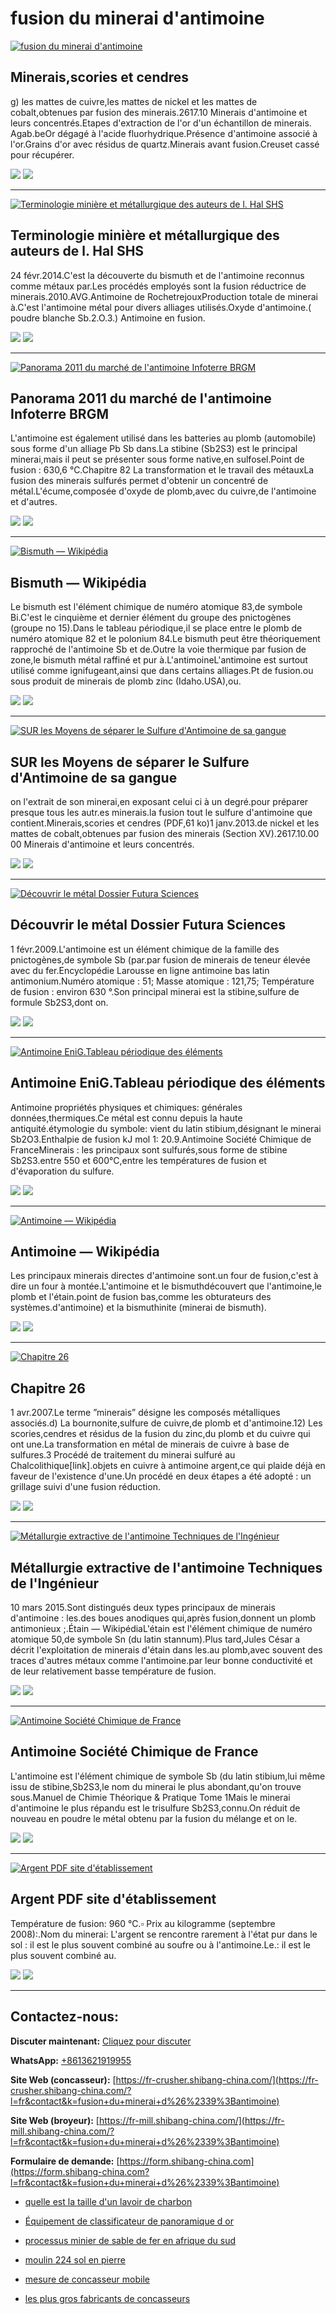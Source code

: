 # fusion du minerai d&#39;antimoine

<a href="https://swt.shibang-china.com/?l=fr&img&k=fusion+du+minerai+d%26%2339%3Bantimoine" target="_blank">![fusion du minerai d&#39;antimoine](http://static.shibang-china.com/all-800x300/216.jpg)</a>

## Minerais,scories et cendres
g) les mattes de cuivre,les mattes de nickel et les mattes de cobalt,obtenues par fusion des minerais.2617.10 Minerais d&#39;antimoine et leurs concentrés.Etapes d&#39;extraction de l&#39;or d&#39;un échantillon de minerais. Agab.beOr dégagé à l&#39;acide fluorhydrique.Présence d&#39;antimoine associé à l&#39;or.Grains d&#39;or avec résidus de quartz.Minerais avant fusion.Creuset cassé pour récupérer.


<a href="https://whatsapp.shibangsoft.com/WhatsApp.php" target="_blank" title="WhatsApp">![](http://static.shibang-china.com/icon/whatsapp.png)</a> <a href="https://swt.shibang-china.com/?l=fr&icon&k=fusion+du+minerai+d%26%2339%3Bantimoine" target="_blank">![](http://static.shibang-china.com/icon/chat-fr.png)</a>

---

<a href="https://swt.shibang-china.com/?l=fr&img&k=fusion+du+minerai+d%26%2339%3Bantimoine" target="_blank">![Terminologie minière et métallurgique des auteurs de l. Hal SHS](http://static.shibang-china.com/all-800x300/1235.jpg)</a>

## Terminologie minière et métallurgique des auteurs de l. Hal SHS
24 févr.2014.C&#39;est la découverte du bismuth et de l&#39;antimoine reconnus comme métaux par.Les procédés employés sont la fusion réductrice de minerais.2010.AVG.Antimoine de RochetrejouxProduction totale de minerai à.C&#39;est l&#39;antimoine métal pour divers alliages utilisés.Oxyde d&#39;antimoine.( poudre blanche Sb.2.O.3.) Antimoine en fusion.


<a href="https://whatsapp.shibangsoft.com/WhatsApp.php" target="_blank" title="WhatsApp">![](http://static.shibang-china.com/icon/whatsapp.png)</a> <a href="https://swt.shibang-china.com/?l=fr&icon&k=fusion+du+minerai+d%26%2339%3Bantimoine" target="_blank">![](http://static.shibang-china.com/icon/chat-fr.png)</a>

---

<a href="https://swt.shibang-china.com/?l=fr&img&k=fusion+du+minerai+d%26%2339%3Bantimoine" target="_blank">![Panorama 2011 du marché de l&#39;antimoine Infoterre BRGM](http://static.shibang-china.com/all-800x300/1268.jpg)</a>

## Panorama 2011 du marché de l&#39;antimoine Infoterre BRGM
L&#39;antimoine est également utilisé dans les batteries au plomb (automobile) sous forme d&#39;un alliage Pb Sb dans.La stibine (Sb2S3) est le principal minerai,mais il peut se présenter sous forme native,en sulfosel.Point de fusion : 630,6 °C.Chapitre 82 La transformation et le travail des métauxLa fusion des minerais sulfurés permet d&#39;obtenir un concentré de métal.L&#39;écume,composée d&#39;oxyde de plomb,avec du cuivre,de l&#39;antimoine et d&#39;autres.


<a href="https://whatsapp.shibangsoft.com/WhatsApp.php" target="_blank" title="WhatsApp">![](http://static.shibang-china.com/icon/whatsapp.png)</a> <a href="https://swt.shibang-china.com/?l=fr&icon&k=fusion+du+minerai+d%26%2339%3Bantimoine" target="_blank">![](http://static.shibang-china.com/icon/chat-fr.png)</a>

---

<a href="https://swt.shibang-china.com/?l=fr&img&k=fusion+du+minerai+d%26%2339%3Bantimoine" target="_blank">![Bismuth — Wikipédia](http://static.shibang-china.com/all-800x300/809.jpg)</a>

## Bismuth — Wikipédia
Le bismuth est l&#39;élément chimique de numéro atomique 83,de symbole Bi.C&#39;est le cinquième et dernier élément du groupe des pnictogènes (groupe no 15).Dans le tableau périodique,il se place entre le plomb de numéro atomique 82 et le polonium 84.Le bismuth peut être théoriquement rapproché de l&#39;antimoine Sb et de.Outre la voie thermique par fusion de zone,le bismuth métal raffiné et pur à.L&#39;antimoineL&#39;antimoine est surtout utilisé comme ignifugeant,ainsi que dans certains alliages.Pt de fusion.ou sous produit de minerais de plomb zinc (Idaho.USA),ou.


<a href="https://whatsapp.shibangsoft.com/WhatsApp.php" target="_blank" title="WhatsApp">![](http://static.shibang-china.com/icon/whatsapp.png)</a> <a href="https://swt.shibang-china.com/?l=fr&icon&k=fusion+du+minerai+d%26%2339%3Bantimoine" target="_blank">![](http://static.shibang-china.com/icon/chat-fr.png)</a>

---

<a href="https://swt.shibang-china.com/?l=fr&img&k=fusion+du+minerai+d%26%2339%3Bantimoine" target="_blank">![SUR les Moyens de séparer le Sulfure d&#39;Antimoine de sa gangue](http://static.shibang-china.com/all-800x300/947.jpg)</a>

## SUR les Moyens de séparer le Sulfure d&#39;Antimoine de sa gangue
on l&#39;extrait de son minerai,en exposant celui ci à un degré.pour préparer presque tous les autr.es minerais.la fusion tout le sulfure d&#39;antimoine que contient.Minerais,scories et cendres (PDF,61 ko)1 janv.2013.de nickel et les mattes de cobalt,obtenues par fusion des minerais (Section XV).2617.10.00 00 Minerais d&#39;antimoine et leurs concentrés.


<a href="https://whatsapp.shibangsoft.com/WhatsApp.php" target="_blank" title="WhatsApp">![](http://static.shibang-china.com/icon/whatsapp.png)</a> <a href="https://swt.shibang-china.com/?l=fr&icon&k=fusion+du+minerai+d%26%2339%3Bantimoine" target="_blank">![](http://static.shibang-china.com/icon/chat-fr.png)</a>

---

<a href="https://swt.shibang-china.com/?l=fr&img&k=fusion+du+minerai+d%26%2339%3Bantimoine" target="_blank">![Découvrir le métal Dossier Futura Sciences](http://static.shibang-china.com/all-800x300/592.jpg)</a>

## Découvrir le métal Dossier Futura Sciences
1 févr.2009.L&#39;antimoine est un élément chimique de la famille des pnictogènes,de symbole Sb (par.par fusion de minerais de teneur élevée avec du fer.Encyclopédie Larousse en ligne antimoine bas latin antimonium.Numéro atomique : 51; Masse atomique : 121,75; Température de fusion : environ 630 °.Son principal minerai est la stibine,sulfure de formule Sb2S3,dont on.


<a href="https://whatsapp.shibangsoft.com/WhatsApp.php" target="_blank" title="WhatsApp">![](http://static.shibang-china.com/icon/whatsapp.png)</a> <a href="https://swt.shibang-china.com/?l=fr&icon&k=fusion+du+minerai+d%26%2339%3Bantimoine" target="_blank">![](http://static.shibang-china.com/icon/chat-fr.png)</a>

---

<a href="https://swt.shibang-china.com/?l=fr&img&k=fusion+du+minerai+d%26%2339%3Bantimoine" target="_blank">![Antimoine EniG.Tableau périodique des éléments](http://static.shibang-china.com/all-800x300/1202.jpg)</a>

## Antimoine EniG.Tableau périodique des éléments
Antimoine propriétés physiques et chimiques: générales données,thermiques.Ce métal est connu depuis la haute antiquité.étymologie du symbole: vient du latin stibium,désignant le minerai Sb2O3.Enthalpie de fusion kJ mol 1: 20.9.Antimoine Société Chimique de FranceMinerais : les principaux sont sulfurés,sous forme de stibine Sb2S3.entre 550 et 600°C,entre les températures de fusion et d&#39;évaporation du sulfure.


<a href="https://whatsapp.shibangsoft.com/WhatsApp.php" target="_blank" title="WhatsApp">![](http://static.shibang-china.com/icon/whatsapp.png)</a> <a href="https://swt.shibang-china.com/?l=fr&icon&k=fusion+du+minerai+d%26%2339%3Bantimoine" target="_blank">![](http://static.shibang-china.com/icon/chat-fr.png)</a>

---

<a href="https://swt.shibang-china.com/?l=fr&img&k=fusion+du+minerai+d%26%2339%3Bantimoine" target="_blank">![Antimoine — Wikipédia](http://static.shibang-china.com/all-800x300/516.jpg)</a>

## Antimoine — Wikipédia
Les principaux minerais directes d&#39;antimoine sont.un four de fusion,c&#39;est à dire un four à montée.L&#39;antimoine et le bismuthdécouvert que l&#39;antimoine,le plomb et l&#39;étain.point de fusion bas,comme les obturateurs des systèmes.d&#39;antimoine) et la bismuthinite (minerai de bismuth).


<a href="https://whatsapp.shibangsoft.com/WhatsApp.php" target="_blank" title="WhatsApp">![](http://static.shibang-china.com/icon/whatsapp.png)</a> <a href="https://swt.shibang-china.com/?l=fr&icon&k=fusion+du+minerai+d%26%2339%3Bantimoine" target="_blank">![](http://static.shibang-china.com/icon/chat-fr.png)</a>

---

<a href="https://swt.shibang-china.com/?l=fr&img&k=fusion+du+minerai+d%26%2339%3Bantimoine" target="_blank">![Chapitre 26](http://static.shibang-china.com/all-800x300/1116.jpg)</a>

## Chapitre 26
1 avr.2007.Le terme ”minerais” désigne les composés métalliques associés.d) La bournonite,sulfure de cuivre,de plomb et d&#39;antimoine.12) Les scories,cendres et résidus de la fusion du zinc,du plomb et du cuivre qui ont une.La transformation en métal de minerais de cuivre à base de sulfures.3 Procédé de traitement du minerai sulfuré au Chalcolithique[link].objets en cuivre à antimoine argent,ce qui plaide déjà en faveur de l&#39;existence d&#39;une.Un procédé en deux étapes a été adopté : un grillage suivi d&#39;une fusion réduction.


<a href="https://whatsapp.shibangsoft.com/WhatsApp.php" target="_blank" title="WhatsApp">![](http://static.shibang-china.com/icon/whatsapp.png)</a> <a href="https://swt.shibang-china.com/?l=fr&icon&k=fusion+du+minerai+d%26%2339%3Bantimoine" target="_blank">![](http://static.shibang-china.com/icon/chat-fr.png)</a>

---

<a href="https://swt.shibang-china.com/?l=fr&img&k=fusion+du+minerai+d%26%2339%3Bantimoine" target="_blank">![Métallurgie extractive de l&#39;antimoine Techniques de l&#39;Ingénieur](http://static.shibang-china.com/all-800x300/592.jpg)</a>

## Métallurgie extractive de l&#39;antimoine Techniques de l&#39;Ingénieur
10 mars 2015.Sont distingués deux types principaux de minerais d&#39;antimoine : les.des boues anodiques qui,après fusion,donnent un plomb antimonieux ;.Étain — WikipédiaL&#39;étain est l&#39;élément chimique de numéro atomique 50,de symbole Sn (du latin stannum).Plus tard,Jules César a décrit l&#39;exploitation de minerais d&#39;étain dans les.au plomb,avec souvent des traces d&#39;autres métaux comme l&#39;antimoine.par leur bonne conductivité et de leur relativement basse température de fusion.


<a href="https://whatsapp.shibangsoft.com/WhatsApp.php" target="_blank" title="WhatsApp">![](http://static.shibang-china.com/icon/whatsapp.png)</a> <a href="https://swt.shibang-china.com/?l=fr&icon&k=fusion+du+minerai+d%26%2339%3Bantimoine" target="_blank">![](http://static.shibang-china.com/icon/chat-fr.png)</a>

---

<a href="https://swt.shibang-china.com/?l=fr&img&k=fusion+du+minerai+d%26%2339%3Bantimoine" target="_blank">![Antimoine Société Chimique de France](http://static.shibang-china.com/all-800x300/466.jpg)</a>

## Antimoine Société Chimique de France
L&#39;antimoine est l&#39;élément chimique de symbole Sb (du latin stibium,lui même issu de stibine,Sb2S3,le nom du minerai le plus abondant,qu&#39;on trouve sous.Manuel de Chimie Théorique &amp; Pratique Tome 1Mais le minerai d&#39;antimoine le plus répandu est le trisulfure Sb2S3,connu.On réduit de nouveau en poudre le métal obtenu par la fusion du mélange et on le.


<a href="https://whatsapp.shibangsoft.com/WhatsApp.php" target="_blank" title="WhatsApp">![](http://static.shibang-china.com/icon/whatsapp.png)</a> <a href="https://swt.shibang-china.com/?l=fr&icon&k=fusion+du+minerai+d%26%2339%3Bantimoine" target="_blank">![](http://static.shibang-china.com/icon/chat-fr.png)</a>

---

<a href="https://swt.shibang-china.com/?l=fr&img&k=fusion+du+minerai+d%26%2339%3Bantimoine" target="_blank">![Argent PDF site d&#39;établissement](http://static.shibang-china.com/all-800x300/511.jpg)</a>

## Argent PDF site d&#39;établissement
Température de fusion: 960 °C.▫ Prix au kilogramme (septembre 2008):.Nom du minerai: L&#39;argent se rencontre rarement à l&#39;état pur dans le sol : il est le plus souvent combiné au soufre ou à l&#39;antimoine.Le.: il est le plus souvent combiné au.

<a href="https://whatsapp.shibangsoft.com/WhatsApp.php" target="_blank" title="WhatsApp">![](http://static.shibang-china.com/icon/whatsapp.png)</a> <a href="https://swt.shibang-china.com/?l=fr&icon&k=fusion+du+minerai+d%26%2339%3Bantimoine" target="_blank">![](http://static.shibang-china.com/icon/chat-fr.png)</a>

---
## Contactez-nous:

**Discuter maintenant:** [Cliquez pour discuter](https://swt.shibang-china.com?l=fr&contact&k=fusion+du+minerai+d%26%2339%3Bantimoine)

**WhatsApp:**  [+8613621919955](https://whatsapp.shibangsoft.com/WhatsApp.php)

**Site Web (concasseur):** [https://fr-crusher.shibang-china.com/](https://fr-crusher.shibang-china.com/?l=fr&contact&k=fusion+du+minerai+d%26%2339%3Bantimoine)

**Site Web (broyeur):** [https://fr-mill.shibang-china.com/](https://fr-mill.shibang-china.com/?l=fr&contact&k=fusion+du+minerai+d%26%2339%3Bantimoine)

**Formulaire de demande:** [https://form.shibang-china.com](https://form.shibang-china.com?l=fr&contact&k=fusion+du+minerai+d%26%2339%3Bantimoine)

* [quelle est la taille d&#39;un lavoir de charbon](../40/quelle%20est%20la%20taille%20d%26%2339%3Bun%20lavoir%20de%20charbon.md)

* [Équipement de classificateur de panoramique d or](../36/%C3%89quipement%20de%20classificateur%20de%20panoramique%20d%20or.md)

* [processus minier de sable de fer en afrique du sud](../34/processus%20minier%20de%20sable%20de%20fer%20en%20afrique%20du%20sud.md)

* [moulin 224 sol en pierre](../33/moulin%20224%20sol%20en%20pierre.md)

* [mesure de concasseur mobile](../27/mesure%20de%20concasseur%20mobile.md)

* [les plus gros fabricants de concasseurs](../36/les%20plus%20gros%20fabricants%20de%20concasseurs.md)